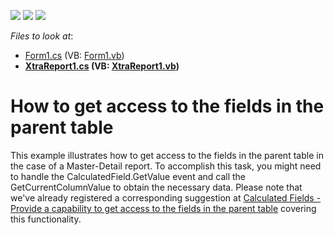 <!-- default badges list -->
![](https://img.shields.io/endpoint?url=https://codecentral.devexpress.com/api/v1/VersionRange/128601105/12.2.4%2B)
[![](https://img.shields.io/badge/Open_in_DevExpress_Support_Center-FF7200?style=flat-square&logo=DevExpress&logoColor=white)](https://supportcenter.devexpress.com/ticket/details/E1632)
[![](https://img.shields.io/badge/📖_How_to_use_DevExpress_Examples-e9f6fc?style=flat-square)](https://docs.devexpress.com/GeneralInformation/403183)
<!-- default badges end -->
<!-- default file list -->
*Files to look at*:

* [Form1.cs](./CS/GetValue/Form1.cs) (VB: [Form1.vb](./VB/GetValue/Form1.vb))
* **[XtraReport1.cs](./CS/GetValue/XtraReport1.cs) (VB: [XtraReport1.vb](./VB/GetValue/XtraReport1.vb))**
<!-- default file list end -->
# How to get access to the fields in the parent table


<p>This example illustrates how to get access to the fields in the parent table in the case of a Master-Detail report. To accomplish this task, you might need to handle the CalculatedField.GetValue event and call the GetCurrentColumnValue to obtain the necessary data. Please note that we've already registered a corresponding suggestion at <a href="https://www.devexpress.com/Support/Center/p/S31442">Calculated Fields - Provide a capability to get access to the fields in the parent table</a> covering this functionality.</p>

<br/>


